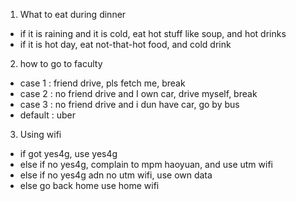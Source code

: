 1. What to eat during dinner
-	if it is raining and it is cold, eat hot stuff like soup, and hot drinks
-	if it is hot day, eat not-that-hot food, and cold drink
2. how to go to faculty
-	case 1 : friend drive, pls fetch me, break
-	case 2 : no friend drive and I own car, drive myself, break
-	case 3 : no friend drive and i dun have car, go by bus
-	default : uber
3. Using wifi
-	if got yes4g, use yes4g
-	else if no yes4g, complain to mpm haoyuan, and use utm wifi
-	else if no yes4g adn no utm wifi, use own data
-	else go back home use home wifi